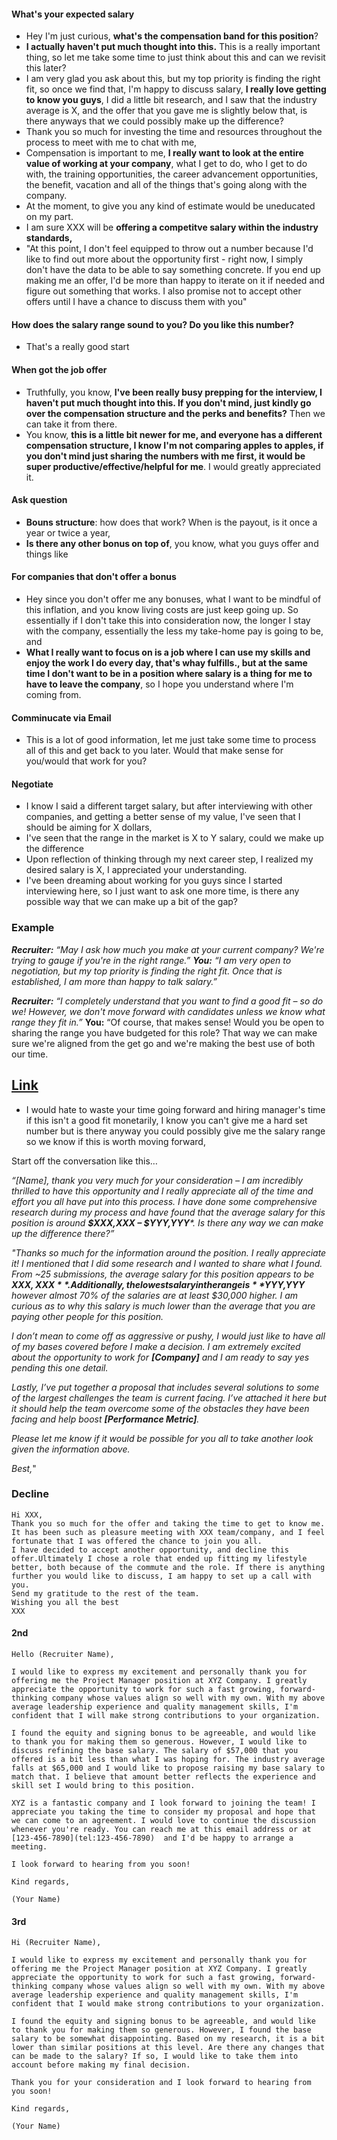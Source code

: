#### What's your expected salary
- Hey I'm just curious, **what's the compensation band for this position**?
- **I actually haven't put much thought into this.** This is a really important thing, so let me take some time to just think about this and can we revisit this later?
- I am very glad you ask about this, but my top priority is finding the right fit, so once we find that, I'm happy to discuss salary, **I really love getting to know you guys**, I did a little bit research, and I saw that the industry average is X, and the offer that you gave me is slightly below that, is there anyways that we could possibly make up the difference?
- Thank you so much for investing the time and resources throughout the process to meet with me to chat with me, 
- Compensation is important to me, **I really want to look at the entire value of working at your company**, what I get to do, who I get to do with, the training opportunities, the career advancement opportunities, the benefit, vacation and all of the things that's going along with the company. 
- At the moment, to give you any kind of estimate would be uneducated on my part. 
- I am sure XXX will be **offering a competitve salary within the industry standards,** 
- "At this point, I don't feel equipped to throw out a number because I'd like to find out more about the opportunity first - right now, I simply don't have the data to be able to say something concrete. If you end up making me an offer, I'd be more than happy to iterate on it if needed and figure out something that works. I also promise not to accept other offers until I have a chance to discuss them with you"
#### How does the salary range sound to you? Do you like this number?
- That's a really good start
#### When got the job offer
- Truthfully, you know, **I've been really busy prepping for the interview, I haven't put much thought into this. If you don't mind, just kindly go over the compensation structure and the perks and benefits?** Then we can take it from there.
- You know, **this is a little bit newer for me, and everyone has a different compensation structure, I know I'm not comparing apples to apples, if you don't mind just sharing the numbers with me first, it would be super productive/effective/helpful for me**. I would greatly appreciated it.
#### Ask question
- **Bouns structure**: how does that work? When is the payout, is it once a year or twice a year,
- **Is there any other bonus on top of**, you know, what you guys offer and things like 
#### For companies that don't offer a bonus
- Hey since you don't offer me any bonuses, what I want to be mindful of this inflation, and you know living costs are just keep going up. So essentially if I don't take this into consideration now, the longer I stay with the company, essentially the less my take-home pay is going to be, and
- **What I really want to focus on is a job where I can use my skills and enjoy the work I do every day, that's whay fulfills., but at the same time I don't want to be in a position where salary is a thing for me to have to leave the company**, so I hope you understand where I'm coming from.
#### Comminucate via Email
- This is a lot of good information, let me just take some time to process all of this and get back to you later. Would that make sense for you/would that work for you?
#### Negotiate
- I know I said a different target salary, but after interviewing with other companies, and getting a better sense of my value, I've seen that I should be aiming for X dollars, 
- I've seen that the range in the market is X to Y salary, could we make up the difference
- Upon reflection of thinking through my next career step, I realized my desired salary is X, I appreciated your understanding. 
- I've been dreaming about working for you guys since I started interviewing here, so I just want to ask one more time, is there any possible way that we can make up a bit of the gap?

### Example
_**Recruiter:** “May I ask how much you make at your current company? We're trying to gauge if you're in the right range.”_
_**You:**_ _“I am very open to negotiation, but my top priority is finding the right fit. Once that is established, I am more than happy to talk salary.”_

_**Recruiter:**_  _“I completely understand that you want to find a good fit – so do we! However, we don't move forward with candidates unless we know what range they fit in.”_
**You:** “Of course, that makes sense! Would you be open to sharing the range you have budgeted for this role? That way we can make sure we're aligned from the get go and we're making the best use of both our time.

[Link](https://www.youtube.com/watch?v=07E9FKXHxyE)
- 
- I would hate to waste your time going forward and hiring manager's time if this isn't a good fit monetarily, I know you can't give me a hard set number but is there anyway you could possibly give me the salary range so we know if this is worth moving forward, 

Start off the conversation like this…

_“[Name], thank you very much for your consideration – I am incredibly thrilled to have this opportunity and I really appreciate all of the time and effort you all have put into this process. I have done some comprehensive research during my process and have found that the average salary for this position is around  **$XXX,XXX – $YYY,YYY***. Is there any way we can make up the difference there?”_

_"Thanks so much for the information around the position. I really appreciate it! I mentioned that I did some research and I wanted to share what I found. From ~25 submissions, the average salary for this position appears to be  **$XXX,XXX**. Additionally, the lowest salary in the range is  **$YYY,YYY** however almost 70% of the salaries are at least $30,000 higher. I am curious as to why this salary is much lower than the average that you are paying other people for this position._

_I don’t mean to come off as aggressive or pushy, I would just like to have all of my bases covered before I make a decision. I am extremely excited about the opportunity to work for  **[Company]**  and I am ready to say yes pending this one detail._

_Lastly, I’ve put together a proposal that includes several solutions to some of the largest challenges the team is current facing. I’ve attached it here but it should help the team overcome some of the obstacles they have been facing and help boost  **[Performance Metric]**._

_Please let me know if it would be possible for you all to take another look given the information above._

_Best,_"



### Decline
```
Hi XXX,
Thank you so much for the offer and taking the time to get to know me. It has been such as pleasure meeting with XXX team/company, and I feel fortunate that I was offered the chance to join you all.
I have decided to accept another opportunity, and decline this offer.Ultimately I chose a role that ended up fitting my lifestyle better, both because of the commute and the role. If there is anything further you would like to discuss, I am happy to set up a call with you.
Send my gratitude to the rest of the team.
Wishing you all the best
XXX
```
#### 2nd
```
Hello (Recruiter Name),

I would like to express my excitement and personally thank you for offering me the Project Manager position at XYZ Company. I greatly appreciate the opportunity to work for such a fast growing, forward-thinking company whose values align so well with my own. With my above average leadership experience and quality management skills, I'm confident that I will make strong contributions to your organization.

I found the equity and signing bonus to be agreeable, and would like to thank you for making them so generous. However, I would like to discuss refining the base salary. The salary of $57,000 that you offered is a bit less than what I was hoping for. The industry average falls at $65,000 and I would like to propose raising my base salary to match that. I believe that amount better reflects the experience and skill set I would bring to this position.

XYZ is a fantastic company and I look forward to joining the team! I appreciate you taking the time to consider my proposal and hope that we can come to an agreement. I would love to continue the discussion whenever you're ready. You can reach me at this email address or at  [123-456-7890](tel:123-456-7890)  and I'd be happy to arrange a meeting.

I look forward to hearing from you soon!

Kind regards,

(Your Name)
```
#### 3rd
```
Hi (Recruiter Name),

I would like to express my excitement and personally thank you for offering me the Project Manager position at XYZ Company. I greatly appreciate the opportunity to work for such a fast growing, forward-thinking company whose values align so well with my own. With my above average leadership experience and quality management skills, I'm confident that I would make strong contributions to your organization.

I found the equity and signing bonus to be agreeable, and would like to thank you for making them so generous. However, I found the base salary to be somewhat disappointing. Based on my research, it is a bit lower than similar positions at this level. Are there any changes that can be made to the salary? If so, I would like to take them into account before making my final decision.

Thank you for your consideration and I look forward to hearing from you soon!

Kind regards,

(Your Name)
```
<!--stackedit_data:
eyJoaXN0b3J5IjpbLTE2NjYyNjMwNjAsMjIyODUzMjYyLDEyOT
gwNjA2MiwxNTA4NTMzNTg3LDIyMTAyOTg2NiwxMTcxMzAwNDEs
MjE5MzQ5NTAsNjE5NTUxMjcwLC0xNDk3NzE3MzY3LC0yMTIwNj
Y2NjEwLC00MDM3MzQ3MDldfQ==
-->